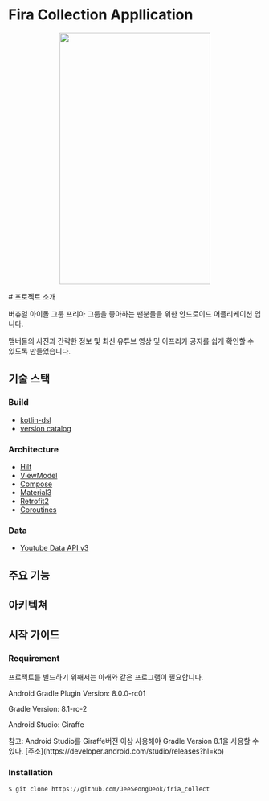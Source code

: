 # Fira Collection Appllication
<p align="center">
  <img src="pictures/app_home_picture.gif" width="300" height="500">
</p>
# 프로젝트 소개
<p>버츄얼 아이돌 그룹 프리아 그룹을 좋아하는 팬분들을 위한 안드로이드 어플리케이션 입니다.</p>
<p>맴버들의 사진과 간략한 정보 및 최신 유튜브 영상 및 아프리카 공지를 쉽게 확인할 수 있도록 만들었습니다.</p>

## 기술 스택
### Build
- [kotlin-dsl]("https://docs.gradle.org/current/userguide/kotlin_dsl.html")
- [version catalog]("https://docs.gradle.org/current/userguide/platforms.html")
### Architecture
- [Hilt]("https://developer.android.com/training/dependency-injection/hilt-android")
- [ViewModel]("https://developer.android.com/topic/libraries/architecture/viewmodel?hl=ko")
- [Compose]("https://developer.android.com/jetpack/compose?hl=ko")
- [Material3]("https://developer.android.com/jetpack/androidx/releases/compose-material3?hl=ko")
- [Retrofit2]("https://square.github.io/retrofit/")
- [Coroutines]("https://github.com/Kotlin/kotlinx.coroutines")

### Data
- [Youtube Data API v3]("https://developers.google.com/youtube/v3?hl=ko")

## 주요 기능

## 아키텍쳐

## 시작 가이드
### Requirement
<p>프로젝트를 빌드하기 위해서는 아래와 같은 프로그램이 필요합니다.</p>
<p>Android Gradle Plugin Version: 8.0.0-rc01</p>
<p>Gradle Version: 8.1-rc-2</p>
<p>Android Studio: Giraffe</p>
<p>참고: Android Studio를 Giraffe버전 이상 사용해야 Gradle Version 8.1을 사용할 수 있다. [주소](https://developer.android.com/studio/releases?hl=ko)</p>

### Installation
``` bash
$ git clone https://github.com/JeeSeongDeok/fria_collect
```